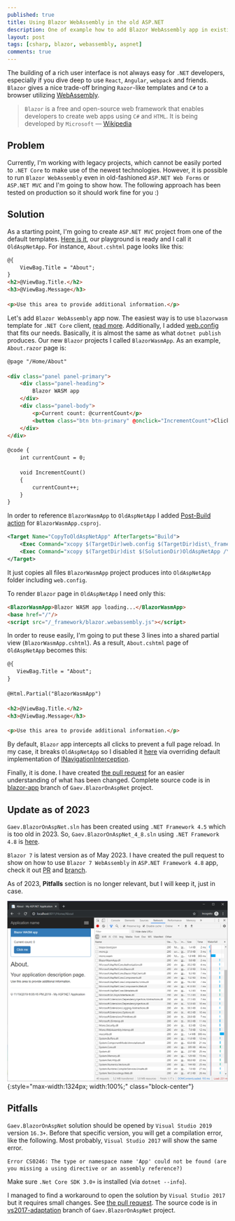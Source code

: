 ```yaml
---
published: true
title: Using Blazor WebAssembly in the old ASP.NET
description: One of example how to add Blazor WebAssembly app in existing old ASP.NET MVC solution 
layout: post
tags: [csharp, blazor, webassembly, aspnet]
comments: true
---
```


The building of a rich user interface is not always easy for `.NET` developers, especially if you dive deep to use `React`, `Angular`, `webpack` and friends. `Blazor` gives a nice trade-off bringing `Razor`-like templates and `C#` to a browser utilizing [WebAssembly](https://en.wikipedia.org/wiki/WebAssembly).

> `Blazor` is a free and open-source web framework that enables developers to create web apps using `C#` and `HTML`. It is being developed by `Microsoft` — [Wikipedia](https://en.wikipedia.org/wiki/Blazor)

## Problem

Currently, I'm working with legacy projects, which cannot be easily ported to `.NET Core` to make use of the newest technologies. However, it is possible to run `Blazor WebAssembly` even in old-fashioned `ASP.NET Web Forms` or `ASP.NET MVC` and I'm going to show how. The following approach has been tested on production so it should work fine for you :)

## Solution

As a starting point, I'm going to create `ASP.NET MVC` project from one of the default templates. [Here is it](https://github.com/gaevoy/Gaev.BlazorOnAspNet/tree/master/OldAspNetApp), our playground is ready and I call it `OldAspNetApp`. For instance, `About.cshtml` page looks like this:

```html
@{
    ViewBag.Title = "About";
}
<h2>@ViewBag.Title.</h2>
<h3>@ViewBag.Message</h3>

<p>Use this area to provide additional information.</p>
```

Let's add `Blazor WebAssembly` app now. The easiest way is to use `blazorwasm` template for `.NET Core` client, [read more](https://docs.microsoft.com/en-us/aspnet/core/blazor/get-started?view=aspnetcore-3.0&tabs=netcore-cli). Additionally, I added [web.config](https://github.com/gaevoy/Gaev.BlazorOnAspNet/blob/blazor-app/BlazorWasmApp/web.config) that fits our needs. Basically, it is almost the same as what `dotnet publish` produces. Our new `Blazor` projects I called `BlazorWasmApp`. As an example, `About.razor` page is:

```html
@page "/Home/About"

<div class="panel panel-primary">
    <div class="panel-heading">
        Blazor WASM app
    </div>
    <div class="panel-body">
        <p>Current count: @currentCount</p>
        <button class="btn btn-primary" @onclick="IncrementCount">Click me</button>
    </div>
</div>

@code {
    int currentCount = 0;

    void IncrementCount()
    {
        currentCount++;
    }
}
```

In order to reference `BlazorWasmApp` to `OldAspNetApp` I added [Post-Build action](https://github.com/gaevoy/Gaev.BlazorOnAspNet/pull/1/files#diff-c35ae0503b58019deae8124bcf0f4557R19-R22) for `BlazorWasmApp.csproj`.

```xml
<Target Name="CopyToOldAspNetApp" AfterTargets="Build">
    <Exec Command="xcopy $(TargetDir)web.config $(TargetDir)dist\_framework\ /Y" />
    <Exec Command="xcopy $(TargetDir)dist $(SolutionDir)OldAspNetApp /Y /S" />
</Target>
```

It just copies all files `BlazorWasmApp` project produces into `OldAspNetApp` folder including `web.config`.

To render `Blazor` page in `OldAspNetApp` I need only this:

```html
<BlazorWasmApp>Blazor WASM app loading...</BlazorWasmApp>
<base href="/"/>
<script src="/_framework/blazor.webassembly.js"></script>
```
 
 In order to reuse easily, I'm going to put these 3 lines into a shared partial view (`BlazorWasmApp.cshtml`). As a result, `About.cshtml` page of `OldAspNetApp` becomes this:
 
 ```html
@{
    ViewBag.Title = "About";
}

@Html.Partial("BlazorWasmApp")

<h2>@ViewBag.Title.</h2>
<h3>@ViewBag.Message</h3>

<p>Use this area to provide additional information.</p>
```

By default, `Blazor` app intercepts all clicks to prevent a full page reload. In my case, it breaks `OldAspNetApp` so I disabled it [here](https://github.com/gaevoy/Gaev.BlazorOnAspNet/pull/1/files#diff-8d952ee206db0390c0972cba01ba6936R12) via overriding default implementation of [INavigationInterception](https://docs.microsoft.com/en-us/dotnet/api/microsoft.aspnetcore.components.routing.inavigationinterception).

Finally, it is done. I have created [the pull request](https://github.com/gaevoy/Gaev.BlazorOnAspNet/pull/1/files) for an easier understanding of what has been changed. Complete source code is in [blazor-app](https://github.com/gaevoy/Gaev.BlazorOnAspNet/tree/blazor-app)  branch of `Gaev.BlazorOnAspNet` project.

## Update as of 2023

`Gaev.BlazorOnAspNet.sln` has been created using `.NET Framework 4.5` which is too old in 2023. So, `Gaev.BlazorOnAspNet_4_8.sln` using `.NET Framework 4.8` is [here](https://github.com/gaevoy/Gaev.BlazorOnAspNet/blob/master/Gaev.BlazorOnAspNet_4_8.sln).

`Blazor 7` is latest version as of May 2023. I have created the pull request to show on how to use `Blazor 7 WebAssembly` in `ASP.NET Framework 4.8` app, check it out [PR](https://github.com/gaevoy/Gaev.BlazorOnAspNet/pull/7/files) and [branch](https://github.com/gaevoy/Gaev.BlazorOnAspNet/tree/blazor-app-7).

As of 2023, **Pitfalls** section is no longer relevant, but I will keep it, just in case.

![Blazor WASM in old ASP.NET app](/img/blazor/blazor-in-old-aspnet.png "Blazor WASM in old ASP.NET app" ){:style="max-width:1324px; width:100%;" class="block-center"}

## Pitfalls

`Gaev.BlazorOnAspNet` solution should be opened by `Visual Studio 2019` version `16.3+`. Before that specific version, you will get a compilation error, like the following. Most probably, `Visual Studio 2017` will show the same error.

```
Error CS0246: The type or namespace name 'App' could not be found (are you missing a using directive or an assembly reference?)
```

Make sure `.Net Core SDK 3.0+` is installed (via `dotnet --info`).

I managed to find a workaround to open the solution by `Visual Studio 2017` but it requires small changes. See [the pull request](https://github.com/gaevoy/Gaev.BlazorOnAspNet/pull/2/files). The source code is in [vs2017-adaptation](https://github.com/gaevoy/Gaev.BlazorOnAspNet/tree/vs2017-adaptation) branch of `Gaev.BlazorOnAspNet` project.

